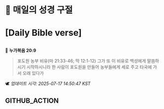 # 🙏 매일의 성경 구절
# [Daily Bible verse]
##
<!-- START_BIBLE_VERSE -->
📖 **누가복음 20:9**
> 포도원 농부 비유(마 21:33-46; 막 12:1-12) 그가 또 이 비유로 백성에게 말씀하시기 시작하시니라 한 사람이 포도원을 만들어 농부들에게 세로 주고 타국에 가서 오래 있다가

🕊️ _업데이트 시각: 2025-07-17 14:50:47 KST_
  <!-- END_BIBLE_VERSE -->
## GITHUB_ACTION
